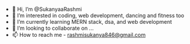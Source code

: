 - 👋 Hi, I’m @SukanyaaRashmi
- 👀 I’m interested in coding, web development, dancing and fitness too
- 🌱 I’m currently learning MERN stack, dsa, and web development
- 💞️ I’m looking to collaborate on ...
- 📫 How to reach me - rashmisukanya846@gmail.com

<!---
SukanyaaRashmi/SukanyaaRashmi is a ✨ special ✨ repository because its `README.md` (this file) appears on your GitHub profile.
You can click the Preview link to take a look at your changes.
--->
